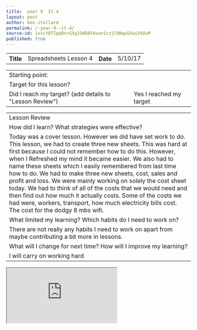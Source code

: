 ```yaml
---
title:  year 9  It 4
layout: post
author: ben.stallard
permalink: /-year-9--it-4/
source-id: 1vvcYQTIppDnrGXg33HD0YAvwn1czjCOWqw5XwiVXUvM
published: true
---
```

<table>
  <tr>
    <th>Title</th>
    <td>Spreadsheets Lesson 4</td>
    <th>Date</th>
    <td>5/10/17</td>
  </tr>
</table>


<table>
  <tr>
    <td>Starting point:</td>
    <td></td>
  </tr>
  <tr>
    <td>Target for this lesson?</td>
    <td></td>
  </tr>
  <tr>
    <td>Did I reach my target? 
(add details to "Lesson Review")</td>
    <td> Yes I reached my target</td>
  </tr>
</table>


<table>
  <tr>
    <td>Lesson Review</td>
  </tr>
  <tr>
    <td>How did I learn? What strategies were effective? </td>
  </tr>
  <tr>
    <td>Today was a cover lesson. However we did have set work to do. This lesson, we had to create three new sheets. This was hard at first because I could not remember how to do this. However, when I Refreshed my mind it became easier. We also had to name these sheets which I easily remembered from last time how to do. We had to make three new sheets, cost, sales and profit and loss. We were mainly working on solely the cost sheet today. We had to think of all of the costs that we would need and then find out how much it actually costs. Some of the costs we had were, workers, transport, how much electricity bills cost. The cost for the dodgy 8 mbs wifi. </td>
  </tr>
  <tr>
    <td>What limited my learning? Which habits do I need to work on? </td>
  </tr>
  <tr>
    <td>There are not really any habits I need to work on apart from maybe contributing a bit more in lessons.</td>
  </tr>
  <tr>
    <td>What will I change for next time? How will I improve my learning?</td>
  </tr
  <tr>
    <td>I will carry on working hard</td>
  </tr>
</table>

<iframe src="https://docs.google.com/spreadsheets/d/e/2PACX-1vRBf8E9ds66vOofqllhaQhO72J6wkTOLu3yOrO9oG2S_7QYCixVGWUQ-_dS2k-cl28QVCVztsi8wzNl/pubhtml?widget=true&headers=false"></iframe> 

